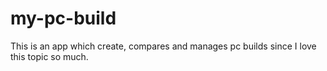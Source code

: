 # my-pc-build
This is an app which create, compares and manages pc builds since I love this topic so much.
